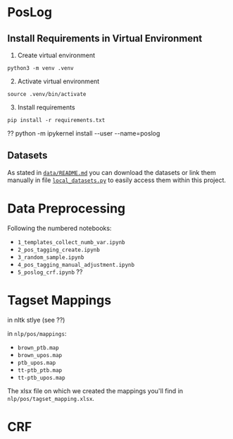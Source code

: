 # PosLog

## Install Requirements in Virtual Environment
1. Create virtual environment
```
python3 -m venv .venv
```
2. Activate virtual environment
```
source .venv/bin/activate
```
3. Install requirements
```
pip install -r requirements.txt
```

?? python -m ipykernel install --user --name=poslog

## Datasets 
As stated in [`data/README.md`](/data/README.md) you can download the datasets or link them manually in file [`local_datasets.py`](local_datasets.py) to easily access them within this project.


# Data Preprocessing
Following the numbered notebooks:
- `1_templates_collect_numb_var.ipynb`
- `2_pos_tagging_create.ipynb`
- `3_random_sample.ipynb`
- `4_pos_tagging_manual_adjustment.ipynb`
- `5_poslog_crf.ipynb` ??



# Tagset Mappings

in nltk stlye (see ??)

in `nlp/pos/mappings`:
- `brown_ptb.map`
- `brown_upos.map`
- `ptb_upos.map`
- `tt-ptb_ptb.map`
- `tt-ptb_upos.map`

The xlsx file on which we created the mappings you'll find in `nlp/pos/tagset_mapping.xlsx`.

# CRF
